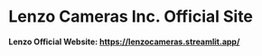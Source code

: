 # Lenzo Cameras Inc. Official Site

**Lenzo Official Website: https://lenzocameras.streamlit.app/**
